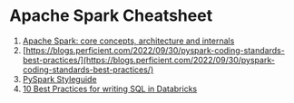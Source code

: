 # Apache Spark Cheatsheet
1. [Apache Spark: core concepts, architecture and internals](https://datastrophic.io/core-concepts-architecture-and-internals-of-apache-spark/?source=post_page-----d74464618c20--------------------------------)
2. [https://blogs.perficient.com/2022/09/30/pyspark-coding-standards-best-practices/](https://blogs.perficient.com/2022/09/30/pyspark-coding-standards-best-practices/)
3. [PySpark Styleguide](https://blog.devgenius.io/pyspark-styleguide-f54be983e2a2)
4. [10 Best Practices for writing SQL in Databricks](https://medium.com/@fpatano/10-best-practices-for-writing-sql-in-databricks-7a445740e540)
   
